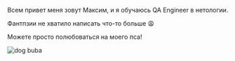 Всем привет меня зовут Максим, и я обучаюсь QA Engineer в нетологии.

Фантпзии не хватило написать что-то больше 😩 

Можете просто полюбоваться на моего пса! 

![dog buba](https://disk.yandex.ru/i/jAi3S2SZfNGNyA)



